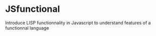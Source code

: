# JSfunctional
Introduce LISP functionnality in Javascript to understand features of a functionnal language
